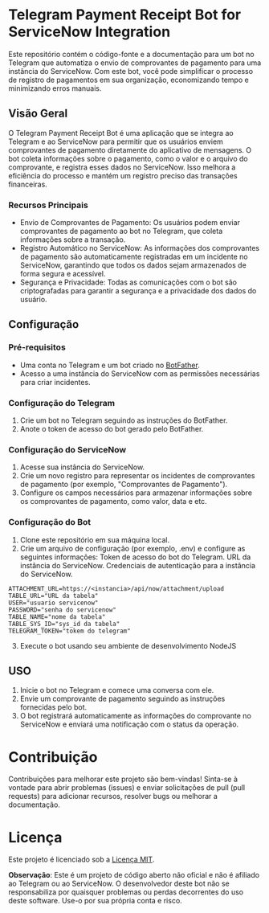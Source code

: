 # Telegram Payment Receipt Bot for ServiceNow Integration

Este repositório contém o código-fonte e a documentação para um bot no Telegram que automatiza o envio de comprovantes de pagamento para uma instância do ServiceNow. Com este bot, você pode simplificar o processo de registro de pagamentos em sua organização, economizando tempo e minimizando erros manuais.

## Visão Geral

O Telegram Payment Receipt Bot é uma aplicação que se integra ao Telegram e ao ServiceNow para permitir que os usuários enviem comprovantes de pagamento diretamente do aplicativo de mensagens. O bot coleta informações sobre o pagamento, como o valor e o arquivo do comprovante, e registra esses dados no ServiceNow. Isso melhora a eficiência do processo e mantém um registro preciso das transações financeiras.

### Recursos Principais

- Envio de Comprovantes de Pagamento: Os usuários podem enviar comprovantes de pagamento ao bot no Telegram, que coleta informações sobre a transação.
- Registro Automático no ServiceNow: As informações dos comprovantes de pagamento são automaticamente registradas em um incidente no ServiceNow, garantindo que todos os dados sejam armazenados de forma segura e acessível.
- Segurança e Privacidade: Todas as comunicações com o bot são criptografadas para garantir a segurança e a privacidade dos dados do usuário.

## Configuração

### Pré-requisitos

- Uma conta no Telegram e um bot criado no [BotFather](https://core.telegram.org/bots#botfather).
- Acesso a uma instância do ServiceNow com as permissões necessárias para criar incidentes.

### Configuração do Telegram

1. Crie um bot no Telegram seguindo as instruções do BotFather.
2. Anote o token de acesso do bot gerado pelo BotFather.

### Configuração do ServiceNow

1. Acesse sua instância do ServiceNow.
2. Crie um novo registro para representar os incidentes de comprovantes de pagamento (por exemplo, "Comprovantes de Pagamento").
3. Configure os campos necessários para armazenar informações sobre os comprovantes de pagamento, como valor, data e etc.

### Configuração do Bot

1. Clone este repositório em sua máquina local.
2. Crie um arquivo de configuração (por exemplo, .env) e configure as seguintes informações:
   Token de acesso do bot do Telegram.
   URL da instância do ServiceNow.
   Credenciais de autenticação para a instância do ServiceNow.

```
ATTACHMENT_URL=https://<instancia>/api/now/attachment/upload
TABLE_URL="URL da tabela"
USER="usuario servicenow"
PASSWORD="senha do servicenow"
TABLE_NAME="nome da tabela"
TABLE_SYS_ID="sys_id da tabela"
TELEGRAM_TOKEN="tokem do telegram"
```

3. Execute o bot usando seu ambiente de desenvolvimento NodeJS

## USO

1. Inicie o bot no Telegram e comece uma conversa com ele.
2. Envie um comprovante de pagamento seguindo as instruções fornecidas pelo bot.
3. O bot registrará automaticamente as informações do comprovante no ServiceNow e enviará uma notificação com o status da operação.

# Contribuição

Contribuições para melhorar este projeto são bem-vindas! Sinta-se à vontade para abrir problemas (issues) e enviar solicitações de pull (pull requests) para adicionar recursos, resolver bugs ou melhorar a documentação.

# Licença

Este projeto é licenciado sob a [Licença MIT](https://opensource.org/license/mit/).

**Observação**: Este é um projeto de código aberto não oficial e não é afiliado ao Telegram ou ao ServiceNow. O desenvolvedor deste bot não se responsabiliza por quaisquer problemas ou perdas decorrentes do uso deste software. Use-o por sua própria conta e risco.
